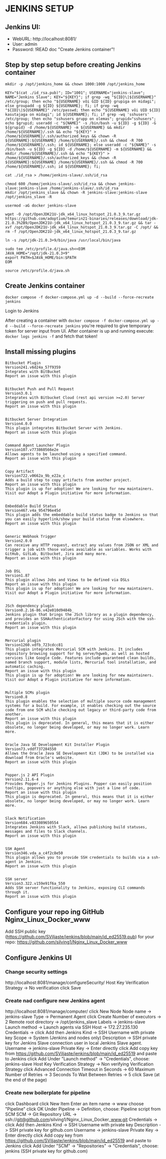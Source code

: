 # JENKINS SETUP #

## Jenkins UI:

- WebURL: http://localhost:8081/
- User: admin
- Password: !READ doc "Create Jenkins container"!

## Step by step setup before creating Jenkins container

```
mkdir -p /opt/jenkins_home && chown 1000:1000 /opt/jenkins_home

KEY="$(cat ./id_rsa.pub)"; ID="1001"; USERNAME="jenkins-slave"; NAME="Jenkins Slave"; KEY="${KEY}"; if grep -wq "${ID}\|${USERNAME}" /etc/group; then echo "${USERNAME} või GID ${ID} grupiga on midagi"; else groupadd -g ${ID} ${USERNAME}; fi; if grep -wq "${ID}\|${USERNAME}" /etc/passwd; then echo "${USERNAME} või UID ${ID} kasutajaga on midagi"; id ${USERNAME}; fi; if grep -wq 'sshusers' /etc/group; then echo "sshusers grupp on olemas"; grupid="sshusers"; echo $grupid; useradd -c "${NAME}" -s /bin/bash -u ${ID} -g ${ID} -G ${grupid} -d /home/${USERNAME} -m ${USERNAME} && mkdir /home/${USERNAME}/.ssh && echo "${KEY}" > /home/${USERNAME}/.ssh/authorized_keys && chown -R ${USERNAME}:${USERNAME} /home/${USERNAME}/.ssh && chmod -R 700 /home/${USERNAME}/.ssh; id ${USERNAME}; else useradd -c "${NAME}" -s /bin/bash -u ${ID} -g ${ID} -d /home/${USERNAME} -m ${USERNAME} && mkdir /home/${USERNAME}/.ssh && echo "${KEY}" > /home/${USERNAME}/.ssh/authorized_keys && chown -R ${USERNAME}:${USERNAME} /home/${USERNAME}/.ssh && chmod -R 700 /home/${USERNAME}/.ssh; id ${USERNAME}; fi;

cat ./id_rsa > /home/jenkins-slave/.ssh/id_rsa

chmod 600 /home/jenkins-slave/.ssh/id_rsa && chown jenkins-slave:jenkins-slave /home/jenkins-slave/.ssh/id_rsa
mkdir /opt/jenkins_slave && chown -R jenkins-slave:jenkins-slave /opt/jenkins_slave -R

usermod -aG docker jenkins-slave

wget -O /opt/OpenJDK21U-jdk_x64_linux_hotspot_21.0.3_9.tar.gz https://github.com/adoptium/temurin21-binaries/releases/download/jdk-21.0.3%2B9/OpenJDK21U-jdk_x64_linux_hotspot_21.0.3_9.tar.gz && tar -xvf /opt/OpenJDK21U-jdk_x64_linux_hotspot_21.0.3_9.tar.gz -C /opt/ && rm -f /opt/OpenJDK21U-jdk_x64_linux_hotspot_21.0.3_9.tar.gz

ln -s /opt/jdk-21.0.3+9/bin/java /usr/local/bin/java

sudo tee /etc/profile.d/java.sh<<EOM
JAVA_HOME="/opt/jdk-21.0.3+9"
export PATH=$JAVA_HOME/bin:$PATH
EOM

source /etc/profile.d/java.sh
```

## Create Jenkins container

`docker compose -f docker-compose.yml up -d --build --force-recreate jenkins`

Login to Jenkins

After creating a container with `docker compose -f docker-compose.yml up -d --build --force-recreate jenkins` you're required to give temporary token for server input from UI.
After container is up and running execute: `docker logs jenkins -f` and fetch that token!

## Install missing plugins

```
Bitbucket Plugin
Version241.v6d24a_57f9359
Integrates with BitBucket
Report an issue with this plugin


Bitbucket Push and Pull Request
Version3.0.1
Integrates with Bitbucket Cloud (rest api version >=2.0) Server triggering on push and pull requests.
Report an issue with this plugin


Bitbucket Server Integration
Version4.0.0
This plugin integrates Bitbucket Server with Jenkins.
Report an issue with this plugin


Command Agent Launcher Plugin
Version107.v773860566e2e
Allows agents to be launched using a specified command.
Report an issue with this plugin


Copy Artifact
Version722.v0662a_9b_e22a_c
Adds a build step to copy artifacts from another project.
Report an issue with this plugin
This plugin is up for adoption! We are looking for new maintainers. Visit our Adopt a Plugin initiative for more information.


Embeddable Build Status
Version467.v4a_954796e45d
This plugin adds the embeddable build status badge to Jenkins so that you can easily hyperlink/show your build status from elsewhere.
Report an issue with this plugin


Generic Webhook Trigger
Version2.0.0
Can receive any HTTP request, extract any values from JSON or XML and trigger a job with those values available as variables. Works with GitHub, GitLab, Bitbucket, Jira and many more.
Report an issue with this plugin


Job DSL
Version1.87
This plugin allows Jobs and Views to be defined via DSLs
Report an issue with this plugin
This plugin is up for adoption! We are looking for new maintainers. Visit our Adopt a Plugin initiative for more information.


JSch dependency plugin
Version0.2.16-86.v42e010d9484b_
Jenkins plugin that brings the JSch library as a plugin dependency, and provides an SSHAuthenticatorFactory for using JSch with the ssh-credentials plugin.
Report an issue with this plugin


Mercurial plugin
Version1260.vdfb_723cdcc81
This plugin integrates Mercurial SCM with Jenkins. It includes repository browsing support for hg serve/hgweb, as well as hosted services like Google Code. Features include guaranteed clean builds, named branch support, module lists, Mercurial tool installation, and automatic caching.
Report an issue with this plugin
This plugin is up for adoption! We are looking for new maintainers. Visit our Adopt a Plugin initiative for more information.


Multiple SCMs plugin
Version0.8
This plugin enables the selection of multiple source code management systems for a build. For example, it enables checking out the source code from one SCM while checking out legacy or third-party code from another.
Report an issue with this plugin
This plugin is deprecated. In general, this means that it is either obsolete, no longer being developed, or may no longer work. Learn more.


Oracle Java SE Development Kit Installer Plugin
Version73.vddf737284550
Allows the Oracle Java SE Development Kit (JDK) to be installed via download from Oracle's website.
Report an issue with this plugin


Popper.js 2 API Plugin
Version2.11.6-4
Provides Popper.js for Jenkins Plugins. Popper can easily position tooltips, popovers or anything else with just a line of code.
Report an issue with this plugin
This plugin is deprecated. In general, this means that it is either obsolete, no longer being developed, or may no longer work. Learn more.


Slack Notification
Version684.v833089650554
Integrates Jenkins with Slack, allows publishing build statuses, messages and files to Slack channels.
Report an issue with this plugin


SSH Agent
Version346.vda_a_c4f2c8e50
This plugin allows you to provide SSH credentials to builds via a ssh-agent in Jenkins.
Report an issue with this plugin


SSH server
Version3.322.v159e91f6a_550
Adds SSH server functionality to Jenkins, exposing CLI commands through it.
Report an issue with this plugin
```

## Configure your repo ing GitHub Nginx_Linux_Docker_www

Add SSH public key (https://github.com/SViljaste/jenkins/blob/main/id_ed25519.pub) for your repo: https://github.com/silving1/Nginx_Linux_Docker_www

## Configure Jenkins UI

### Change security settings

http://localhost:8081/manage/configureSecurity/
Host Key Verification Strategy -> No verification
click Save

### Create nad configure new Jenkins agent

http://localhost:8081/manage/computer/
click New Node
Node name -> jenkins-slave
Type -> Permanent Agent
click Create
Number of executors -> 2
Remote root directory -> /opt/jenkins_slave
Labels -> jenkins-slave
Launch method -> Launch agents via SSH
Host -> 172.27.235.130
Credentials -> 
click Add then Jenkins
Kind -> SSH Username with private key
Scope -> System (Jenkins and nodes only)
Description -> SSH private key for Jenkins Slave connection user in local Jenkins Slave agent.
Username -> jenkins-slave
Private Key -> Enter directly
click Add
copy key from https://github.com/SViljaste/jenkins/blob/main/id_ed25519 and paste to Jenkins
click Add
Under "Launch method" -> "Credentials", choose: jenkins-slave
Host Key Verification Strategy -> Non verifying Verification Strategy
click Advanced
Connection Timeout in Seconds -> 60
Maximum Number of Retries -> 3
Seconds To Wait Between Retries -> 5
click Save (at the end of the page)

### Create new boilerplate for pipeline

click Dashboard
click New Item
Enter an item name -> www
choose "Pipeline"
click OK
Under Pipeline -> Definition, choose: Pipeline script from SCM
SCM -> Git
Repository URL -> ssh://git@github.com/silving1/Nginx_Linux_Docker_www.git
Credentials ->
click Add then Jenkins
Kind -> SSH Username with private key
Description -> SSH private key for github.com
Username -> jenkins-slave
Private Key -> Enter directly
click Add
copy key from https://github.com/SViljaste/jenkins/blob/main/id_ed25519 and paste to Jenkins
click Add
Under "SCM" -> "Repositories" -> "Credentials", choose: jenkins (SSH private key for github.com)


